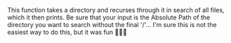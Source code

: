 
This function takes a directory and recurses through it in search of all files, which it then prints.  Be sure that your input is the Absolute Path of the directory you want to search without the final '/'... I'm sure this is not the easiest way to do this, but it was fun 🤷🏾‍♂️
